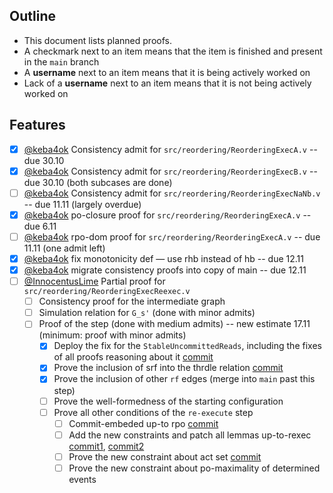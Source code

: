 ## Outline

* This document lists planned proofs.
* A checkmark next to an item means that the item is finished and present in the `main` branch
* A **username** next to an item means that it is being actively worked on
* Lack of a **username** next to an item means that it is not being actively worked on

## Features

- [x] [@keba4ok](https://www.github.com/keba4ok) Consistency admit for `src/reordering/ReorderingExecA.v` -- due 30.10 
- [x] [@keba4ok](https://www.github.com/keba4ok) Consistency admit for `src/reordering/ReorderingExecB.v` -- due 30.10 (both subcases are done)
- [ ] [@keba4ok](https://www.github.com/keba4ok) Consistency admit for `src/reordering/ReorderingExecNaNb.v` -- due 11.11 (largely overdue)
- [x] [@keba4ok](https://www.github.com/keba4ok) po-closure proof for `src/reordering/ReorderingExecA.v` -- due 6.11
- [ ] [@keba4ok](https://www.github.com/keba4ok) rpo-dom proof for `src/reordering/ReorderingExecA.v` -- due 11.11 (one admit left)
- [x] [@keba4ok](https://www.github.com/keba4ok) fix monotonicity def — use rhb instead of hb -- due 12.11
- [x] [@keba4ok](https://www.github.com/keba4ok) migrate consistency proofs into copy of main -- due 12.11
- [ ] [@InnocentusLime](https://www.github.com/InnocentusLime) Partial proof for `src/reordering/ReorderingExecReexec.v`
    * [ ] Consistency proof for the intermediate graph
    * [ ] Simulation relation for `G_s'` (done with minor admits)
    * [ ] Proof of the step (done with medium admits) -- new estimate 17.11 (minimum: proof with minor admits)
        - [x] Deploy the fix for the `StableUncommittedReads`, including the fixes of all proofs reasoning about it [commit](weakmemory/xmm/f9742bc1094d4b2bdffec5835afb889f9224afc1)
        - [x] Prove the inclusion of srf into the thrdle relation [commit](weakmemory/xmm/148c9e30a13db554e305380252be3949e712169b)
        - [x] Prove the inclusion of other `rf` edges (merge into `main` past this step)
        - [ ] Prove the well-formedness of the starting configuration
        - [ ] Prove all other conditions of the `re-execute` step
            - [ ] Commit-embeded up-to rpo [commit](https://github.com/weakmemory/xmm/commit/259a1698508bc26ffa74edc193c5dcff92a16d5b)
            - [ ] Add the new constraints and patch all lemmas up-to-rexec [commit1](https://github.com/weakmemory/xmm/commit/aaa3968807c1239e1496273ae67e82a1d518d401), [commit2](https://github.com/weakmemory/xmm/commit/e739362f70188d3259b694b08a877ce58a7320f8)
            - [ ] Prove the new constraint about act set [commit](https://github.com/weakmemory/xmm/commit/a7c242f8423800ba8c8b31e559ca9a085c6cc8ed)
            - [ ] Prove the new constraint about po-maximality of determined events
